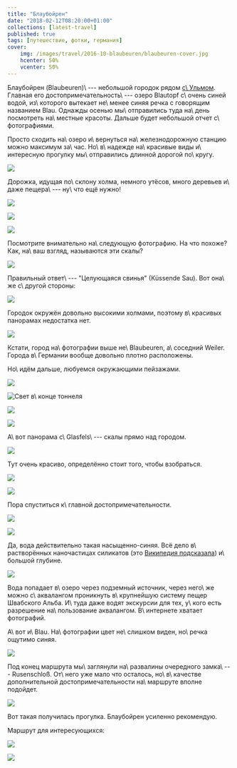 ```yaml
---
title: "Блаубойрен"
date: "2018-02-12T08:20:00+01:00"
collections: [latest-travel]
published: true
tags: [путешествие, фотки, германия]
cover:
    img: /images/travel/2016-10-blaubeuren/blaubeuren-cover.jpg
    hcenter: 50%
    vcenter: 50%
---
```


Блаубойрен (Blaubeuren)\ --- небольшой городок рядом [с\ Ульмом][ulm].
Главная его достопримечательность\ --- озеро Blautopf с\ очень синей
водой, из\ которого вытекает не\ менее синяя речка с говорящим названием
Blau. Однажды осенью мы\ отправились туда на\ день посмотреть
на\ местные красоты. Дальше будет небольшой отчет с\ фотографиями.

<!--more-->

Просто сходить на\ озеро и\ вернуться на\ железнодорожную станцию можно
максимум за\ час. Но\ в\ надежде на\ красивые виды и\ интересную
прогулку мы\ отправились длинной дорогой по\ кругу.

![](/images/travel/2016-10-blaubeuren/blaubeuren-start.jpg)

Дорожка, идущая по\ склону холма, немного утёсов, много деревьев и\ даже
пещера\ --- ну\ что ещё нужно!

![](/images/travel/2016-10-blaubeuren/blaubeuren-road-1.jpg)

![](/images/travel/2016-10-blaubeuren/blaubeuren-road-2.jpg)

![](/images/travel/2016-10-blaubeuren/blaubeuren-road-3.jpg)

Посмотрите внимательно на\ следующую фотографию. На что похоже? Как,
на\ ваш взгляд, называются эти скалы?

![](/images/travel/2016-10-blaubeuren/blaubeuren-kuessende-sau.jpg)

Правильный ответ\ --- "Целующаяся свинья" (Кüssende Sau). Вот она\ же
с\ другой стороны:

![](/images/travel/2016-10-blaubeuren/blaubeuren-kuessende-sau-back.jpg)

Городок окружён довольно высокими холмами, поэтому в\ красивых панорамах
недостатка нет.

![](/images/travel/2016-10-blaubeuren/blaubeuren-pano.jpg)

Кстати, город на\ фотографии выше не\ Blaubeuren, а\ соседний Weiler.
Города в\ Германии вообще довольно плотно расположены.

Но\ идём дальше, любуемся окружающими пейзажами.

![](/images/travel/2016-10-blaubeuren/blaubeuren-scenery-1.jpg)

![Свет в\ конце тоннеля](/images/travel/2016-10-blaubeuren/blaubeuren-scenery-2.jpg)

![](/images/travel/2016-10-blaubeuren/blaubeuren-scenery-3.jpg)

![](/images/travel/2016-10-blaubeuren/blaubeuren-scenery-4.jpg)

А\ вот панорама с\ Glasfels\ --- скалы прямо над городом.

![](/images/travel/2016-10-blaubeuren/blaubeuren-glasfels-pano.jpg)

Тут очень красиво, определённо стоит того, чтобы взобраться.

![](/images/travel/2016-10-blaubeuren/blaubeuren-glasfels-1.jpg)

![](/images/travel/2016-10-blaubeuren/blaubeuren-glasfels-2.jpg)

Пора спуститься к\ главной достопримечательности.

![](/images/travel/2016-10-blaubeuren/blaubeuren-blautopf-1.jpg)

![](/images/travel/2016-10-blaubeuren/blaubeuren-blautopf-2.jpg)

Да, вода действительно такая насыщенно-синяя. Всё дело в\ растворённых
наночастицах силикатов (это [Википедия подсказала][wiki]) и\ большой
глубине.

![](/images/travel/2016-10-blaubeuren/blaubeuren-blautopf-water.jpg)

Вода попадает в\ озеро через подземный источник, через него\ же можно
с\ аквалангом проникнуть в\ крупнейшую систему пещер Швабского Альба.
И\ туда даже водят экскурсии для тех, у\ кого есть разрешение
на\ пользование аквалангом. В\ интернете хватает фотографий.

А\ вот и\ Blau. На\ фотографии цвет не\ слишком виден, но\ речка ощутимо
синяя.

![](/images/travel/2016-10-blaubeuren/blaubeuren-blau.jpg)

Под конец маршрута мы\ заглянули на\ развалины очередного замка\ ---
Rusenschloß. От\ него уже мало что осталось, но\ в\ качестве
дополнительной достопримечательности на\ маршруте вполне подойдет.

![](/images/travel/2016-10-blaubeuren/blaubeuren-rusenschloss.jpg)

Вот такая получилась прогулка. Блаубойрен усиленно рекомендую.

Маршрут для интересующихся:

![](iframe:https://www.komoot.de/tour/13198078/embed)

![](/images/travel/2016-10-blaubeuren/blaubeuren-end.jpg)

[ulm]: /post/ulm/
[wiki]: https://en.wikipedia.org/wiki/Blautopf
